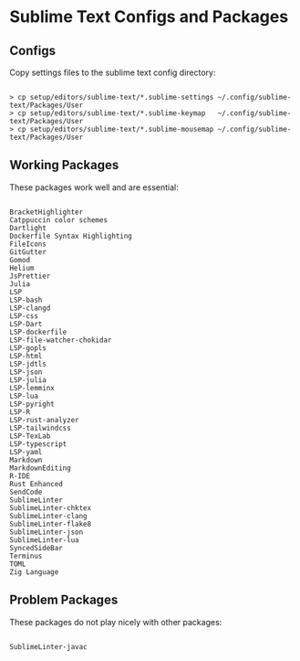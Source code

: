 # Sublime Text Configs and Packages

## Configs

Copy settings files to the sublime text config directory:

```

> cp setup/editors/sublime-text/*.sublime-settings ~/.config/sublime-text/Packages/User
> cp setup/editors/sublime-text/*.sublime-keymap   ~/.config/sublime-text/Packages/User
> cp setup/editors/sublime-text/*.sublime-mousemap ~/.config/sublime-text/Packages/User

```

## Working Packages

These packages work well and are essential:

```

BracketHighlighter
Catppuccin color schemes
Dartlight
Dockerfile Syntax Highlighting
FileIcons
GitGutter
Gomod
Helium
JsPrettier
Julia
LSP
LSP-bash
LSP-clangd
LSP-css
LSP-Dart
LSP-dockerfile
LSP-file-watcher-chokidar
LSP-gopls
LSP-html
LSP-jdtls
LSP-json
LSP-julia
LSP-lemminx
LSP-lua
LSP-pyright
LSP-R
LSP-rust-analyzer
LSP-tailwindcss
LSP-TexLab
LSP-typescript
LSP-yaml
Markdown
MarkdownEditing
R-IDE
Rust Enhanced
SendCode
SublimeLinter
SublimeLinter-chktex
SublimeLinter-clang
SublimeLinter-flake8
SublimeLinter-json
SublimeLinter-lua
SyncedSideBar
Terminus
TOML
Zig Language

```

## Problem Packages

These packages do not play nicely with other packages:

```

SublimeLinter-javac

```
